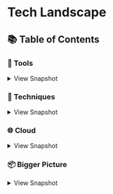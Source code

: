 # Tech Landscape
## 📚 Table of Contents


### 🔧 Tools
<details>
<summary>View Snapshot</summary>

#### Development
|  Name |  Summary | Details  |   
|:-:    |:-:       |:-:       |
| [#](#-trends) 	| [Architecture](#Architecture-trends) 	| [EngineeringPractices](#EngineeringPractices-trends) |


#### Testing

#### Infrastructure

</details>

### 📃 Techniques
<details>
<summary>View Snapshot</summary>


</details>

### 🌐 Cloud
<details>
<summary>View Snapshot</summary>

</details>

### 📦 Bigger Picture 
<details>
<summary>View Snapshot</summary>

#### Basics

</details>



